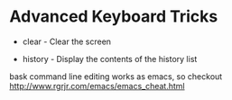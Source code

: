 # Advanced Keyboard Tricks

- clear - Clear the screen

- history - Display the contents of the history list

bask command line editing works as emacs, so checkout http://www.rgrjr.com/emacs/emacs_cheat.html
